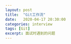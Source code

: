 ```yaml
---
layout: post
title:  "Git工作流"
date:   2020-04-17 20:30:00
categories: interview
tags: [Git]
excerpt: 面试时遇到的问题
---
```




